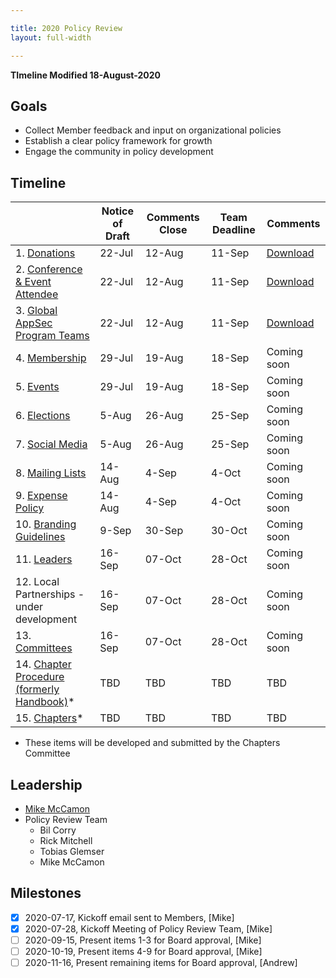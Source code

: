 ```yaml
---

title: 2020 Policy Review
layout: full-width

---
```


**TImeline Modified 18-August-2020**

## Goals

* Collect Member feedback and input on organizational policies
* Establish a clear policy framework for growth
* Engage the community in policy development

## Timeline

|   | Notice of Draft | Comments Close | Team Deadline | Comments |
| --- | --- | --- | --- | --- |
|  1. [Donations](/www-policy/operational/donations) | 22-Jul | 12-Aug | 11-Sep | [Download](/www-staff/files/2020-policy-review-feedback/Policy-Feedback-donations.pdf) |
|  2. [Conference & Event Attendee](/www-policy/operational/conferences-events) | 22-Jul | 12-Aug | 11-Sep | [Download](/www-staff/files/2020-policy-review-feedback/Policy-Feedback-event-attendee.pdf) |
|  3. [Global AppSec Program Teams](/www-policy/operational/program-team) | 22-Jul | 12-Aug | 11-Sep | [Download](/www-staff/files/2020-policy-review-feedback/Policy-Feedback-global-event-teams.pdf)  |
|  4. [Membership](/www-policy/operational/membership) | 29-Jul | 19-Aug | 18-Sep |Coming soon |
|  5. [Events](/www-policy/operational/events) | 29-Jul | 19-Aug | 18-Sep |Coming soon |
|  6. [Elections](/www-policy/operational/election)| 5-Aug | 26-Aug | 25-Sep |Coming soon |
|  7. [Social Media](/www-policy/operational/social-media) | 5-Aug | 26-Aug | 25-Sep |Coming soon |
|  8. [Mailing Lists](/www-policy/operational/mailing-list) | 14-Aug | 4-Sep | 4-Oct |Coming soon |
|  9. [Expense Policy](/www-policy/operational/expense-reimbursement) | 14-Aug | 4-Sep | 4-Oct |Coming soon |
|  10. [Branding Guidelines](/www-policy/operational/branding) | 9-Sep | 30-Sep | 30-Oct  |Coming soon |
|  11. [Leaders](/www-policy/operational/leader) | 16-Sep | 07-Oct | 28-Oct |Coming soon |
|  12. Local Partnerships - under development | 16-Sep | 07-Oct | 28-Oct |Coming soon |
|  13. [Committees](/www-policy/operational/committees) | 16-Sep | 07-Oct | 28-Oct |Coming soon |
|  14. [Chapter Procedure (formerly Handbook)](/www-policy/guidebook/chapter-leader)* | TBD | TBD | TBD | TBD |
|  15. [Chapters](/www-policy/operational/chapters)* | TBD | TBD | TBD | TBD |

* These items will be developed and submitted by the Chapters Committee

## Leadership
* [Mike McCamon](mailto:mike.mccamon@owasp.com?subject=Policy%20Review)
* Policy Review Team 
  * Bil Corry
  * Rick Mitchell
  * Tobias Glemser
  * Mike McCamon
  
## Milestones

- [x] 2020-07-17, Kickoff email sent to Members, [Mike]
- [x] 2020-07-28, Kickoff Meeting of Policy Review Team, [Mike]
- [ ] 2020-09-15, Present items 1-3 for Board approval, [Mike]
- [ ] 2020-10-19, Present items 4-9 for Board approval, [Mike]
- [ ] 2020-11-16, Present remaining items for Board approval, [Andrew]
